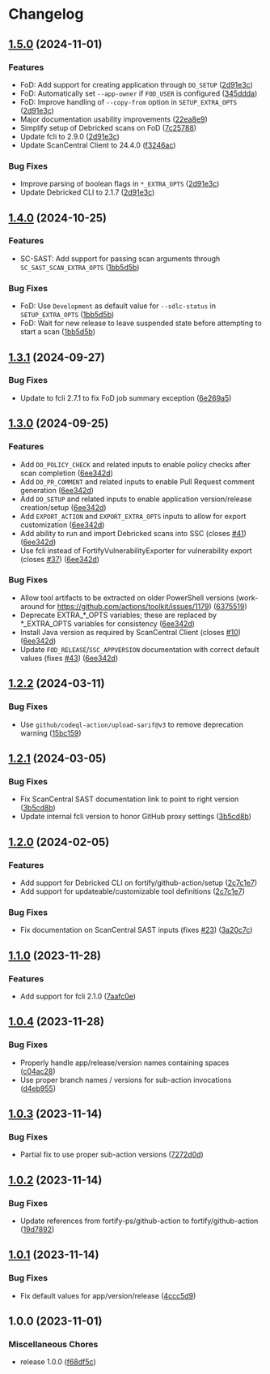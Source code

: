 # Changelog

## [1.5.0](https://github.com/fortify/github-action/compare/v1.4.0...v1.5.0) (2024-11-01)


### Features

* FoD: Add support for creating application through `DO_SETUP` ([2d91e3c](https://github.com/fortify/github-action/commit/2d91e3c5c405391e5ee2cfe725a77b0ded38dcd0))
* FoD: Automatically set `--app-owner` if `FOD_USER` is configured ([345ddda](https://github.com/fortify/github-action/commit/345ddda04de863b34e9566df5ea088f5872eeef4))
* FoD: Improve handling of `--copy-from` option in `SETUP_EXTRA_OPTS` ([2d91e3c](https://github.com/fortify/github-action/commit/2d91e3c5c405391e5ee2cfe725a77b0ded38dcd0))
* Major documentation usability improvements ([22ea8e9](https://github.com/fortify/github-action/commit/22ea8e9ef9edb24e364d1dc66230649726ad450c))
* Simplify setup of Debricked scans on FoD ([7c25788](https://github.com/fortify/github-action/commit/7c25788b4c57582d2039d70a1ad9aeb228e34c6c))
* Update fcli to 2.9.0 ([2d91e3c](https://github.com/fortify/github-action/commit/2d91e3c5c405391e5ee2cfe725a77b0ded38dcd0))
* Update ScanCentral Client to 24.4.0 ([f3246ac](https://github.com/fortify/github-action/commit/f3246ac1d35a20a34df0a2d404479f1fabeae574))


### Bug Fixes

* Improve parsing of boolean flags in `*_EXTRA_OPTS` ([2d91e3c](https://github.com/fortify/github-action/commit/2d91e3c5c405391e5ee2cfe725a77b0ded38dcd0))
* Update Debricked CLI to 2.1.7 ([2d91e3c](https://github.com/fortify/github-action/commit/2d91e3c5c405391e5ee2cfe725a77b0ded38dcd0))

## [1.4.0](https://github.com/fortify/github-action/compare/v1.3.1...v1.4.0) (2024-10-25)


### Features

* SC-SAST: Add support for passing scan arguments through `SC_SAST_SCAN_EXTRA_OPTS` ([1bb5d5b](https://github.com/fortify/github-action/commit/1bb5d5b6b23f8b432db8ff43a04ba58c8477ff51))


### Bug Fixes

* FoD: Use `Development` as default value for `--sdlc-status` in `SETUP_EXTRA_OPTS` ([1bb5d5b](https://github.com/fortify/github-action/commit/1bb5d5b6b23f8b432db8ff43a04ba58c8477ff51))
* FoD: Wait for new release to leave suspended state before attempting to start a scan ([1bb5d5b](https://github.com/fortify/github-action/commit/1bb5d5b6b23f8b432db8ff43a04ba58c8477ff51))

## [1.3.1](https://github.com/fortify/github-action/compare/v1.3.0...v1.3.1) (2024-09-27)


### Bug Fixes

* Update to fcli 2.7.1 to fix FoD job summary exception ([6e269a5](https://github.com/fortify/github-action/commit/6e269a5ff311a92d2fc4e83b6eb75c7863b8de69))

## [1.3.0](https://github.com/fortify/github-action/compare/v1.2.2...v1.3.0) (2024-09-25)


### Features

* Add `DO_POLICY_CHECK` and related inputs to enable policy checks after scan completion ([6ee342d](https://github.com/fortify/github-action/commit/6ee342da2f7ce5c98c8fa19b1fbeed461fbda260))
* Add `DO_PR_COMMENT` and related inputs to enable Pull Request comment generation ([6ee342d](https://github.com/fortify/github-action/commit/6ee342da2f7ce5c98c8fa19b1fbeed461fbda260))
* Add `DO_SETUP` and related inputs to enable application version/release creation/setup ([6ee342d](https://github.com/fortify/github-action/commit/6ee342da2f7ce5c98c8fa19b1fbeed461fbda260))
* Add `EXPORT_ACTION` and `EXPORT_EXTRA_OPTS` inputs to allow for export customization ([6ee342d](https://github.com/fortify/github-action/commit/6ee342da2f7ce5c98c8fa19b1fbeed461fbda260))
* Add ability to run and import Debricked scans into SSC (closes [#41](https://github.com/fortify/github-action/issues/41)) ([6ee342d](https://github.com/fortify/github-action/commit/6ee342da2f7ce5c98c8fa19b1fbeed461fbda260))
* Use fcli instead of FortifyVulnerabilityExporter for vulnerability export (closes [#37](https://github.com/fortify/github-action/issues/37)) ([6ee342d](https://github.com/fortify/github-action/commit/6ee342da2f7ce5c98c8fa19b1fbeed461fbda260))


### Bug Fixes

* Allow tool artifacts to be extracted on older PowerShell versions (work-around for https://github.com/actions/toolkit/issues/1179) ([6375519](https://github.com/fortify/github-action/commit/6375519eb64590a413c417f4860be2f0d558197f))
* Deprecate EXTRA_*_OPTS variables; these are replaced by *_EXTRA_OPTS variables for consistency ([6ee342d](https://github.com/fortify/github-action/commit/6ee342da2f7ce5c98c8fa19b1fbeed461fbda260))
* Install Java version as required by ScanCentral Client (closes [#10](https://github.com/fortify/github-action/issues/10)) ([6ee342d](https://github.com/fortify/github-action/commit/6ee342da2f7ce5c98c8fa19b1fbeed461fbda260))
* Update `FOD_RELEASE`/`SSC_APPVERSION` documentation with correct default values (fixes [#43](https://github.com/fortify/github-action/issues/43)) ([6ee342d](https://github.com/fortify/github-action/commit/6ee342da2f7ce5c98c8fa19b1fbeed461fbda260))

## [1.2.2](https://github.com/fortify/github-action/compare/v1.2.1...v1.2.2) (2024-03-11)


### Bug Fixes

* Use `github/codeql-action/upload-sarif@v3` to remove deprecation warning ([15bc159](https://github.com/fortify/github-action/commit/15bc159ac31679d18a88e6de1f1c2b4637236067))

## [1.2.1](https://github.com/fortify/github-action/compare/v1.2.0...v1.2.1) (2024-03-05)


### Bug Fixes

* Fix ScanCentral SAST documentation link to point to right version ([3b5cd8b](https://github.com/fortify/github-action/commit/3b5cd8bc279d25264d4afbc9a66f9b26144e68f9))
* Update internal fcli version to honor GitHub proxy settings ([3b5cd8b](https://github.com/fortify/github-action/commit/3b5cd8bc279d25264d4afbc9a66f9b26144e68f9))

## [1.2.0](https://github.com/fortify/github-action/compare/v1.1.0...v1.2.0) (2024-02-05)


### Features

* Add support for Debricked CLI on fortify/github-action/setup ([2c7c1e7](https://github.com/fortify/github-action/commit/2c7c1e703af0d7b0f56adf456bf8fa019a51f72a))
* Add support for updateable/customizable tool definitions ([2c7c1e7](https://github.com/fortify/github-action/commit/2c7c1e703af0d7b0f56adf456bf8fa019a51f72a))


### Bug Fixes

* Fix documentation on ScanCentral SAST inputs (fixes [#23](https://github.com/fortify/github-action/issues/23)) ([3a20c7c](https://github.com/fortify/github-action/commit/3a20c7c27810a16129a63b2d7b244072f673d73a))

## [1.1.0](https://github.com/fortify/github-action/compare/v1.0.4...v1.1.0) (2023-11-28)


### Features

* Add support for fcli 2.1.0 ([7aafc0e](https://github.com/fortify/github-action/commit/7aafc0e7f3ab68a3e2cc010a570981ac38afb5b8))

## [1.0.4](https://github.com/fortify/github-action/compare/v1.0.3...v1.0.4) (2023-11-28)


### Bug Fixes

* Properly handle app/release/version names containing spaces ([c04ac28](https://github.com/fortify/github-action/commit/c04ac28398685799fb76a7b02acbcb18af034231))
* Use proper branch names / versions for sub-action invocations ([d4eb955](https://github.com/fortify/github-action/commit/d4eb955478b251aa76d6c81a29d09db090387bde))

## [1.0.3](https://github.com/fortify/github-action/compare/v1.0.2...v1.0.3) (2023-11-14)


### Bug Fixes

* Partial fix to use proper sub-action versions ([7272d0d](https://github.com/fortify/github-action/commit/7272d0d5a7fa67ba3a2eed960818c40f1667e8ab))

## [1.0.2](https://github.com/fortify/github-action/compare/v1.0.1...v1.0.2) (2023-11-14)


### Bug Fixes

* Update references from fortify-ps/github-action to fortify/github-action ([19d7892](https://github.com/fortify/github-action/commit/19d7892bbbd3bc1c1a1e11ba8dbb1c632c4dcfcf))

## [1.0.1](https://github.com/fortify/github-action/compare/v1.0.0...v1.0.1) (2023-11-14)


### Bug Fixes

* Fix default values for app/version/release ([4ccc5d9](https://github.com/fortify/github-action/commit/4ccc5d9cf86ac7ca0cbf4329b4bf9368b3bb4199))

## 1.0.0 (2023-11-01)


### Miscellaneous Chores

* release 1.0.0 ([f68df5c](https://github.com/fortify/github-action/commit/f68df5c9649fc61016ecdab8ce30f351d9090aef))
